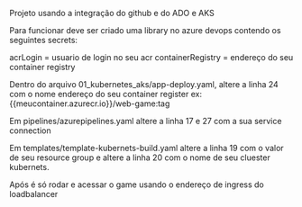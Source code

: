 
Projeto usando a integração do github e do ADO e AKS

Para funcionar deve ser criado uma library no azure devops contendo os seguintes secrets:

acrLogin = usuario de login no seu acr
containerRegistry = endereço do seu container registry

Dentro do arquivo 01_kubernetes_aks/app-deploy.yaml, altere a linha 24 com o nome endereço do seu container register ex: {{meucontainer.azurecr.io}}/web-game:tag

Em pipelines/azurepipelines.yaml altere a linha 17 e 27 com a sua service connection

Em templates/template-kubernets-build.yaml altere a linha 19 com o valor de seu resource group e altere a linha 20 com o nome de seu cluester kubernets.

Após é só rodar e acessar o game usando o endereço de ingress do loadbalancer
